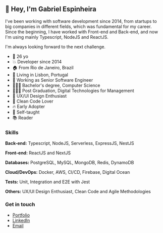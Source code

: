 

## 👋  Hey, I'm Gabriel Espinheira

I've been working with software development since 2014, from startups to big companies in different fields, which was fundamental for my career. Since the beginning, I have worked with Front-end and Back-end, and now I'm using mainly Typescript, NodeJS and ReactJS. 

I'm always looking forward to the next challenge.

  - 🎉 26 yo
  - 💥 Developer since 2014
  - 🏠 From Rio de Janeiro, Brazil
  - 📍 Living in Lisbon, Portugal
  - 🚀 Working as Senior Software Engineer
  - 👨🏻‍🎓 Bachelor's degree, Computer Science
  - 👨🏻‍💼 Post Graduation, Digital Technologies for Management
  - 💫 UX/UI Design Enthusiast
  - 💙 Clean Code Lover
  - 🔥 Early Adopter
  - 🔫 Self-taught
  - 📚 Reader

### Skills

**Back-end:** Typescript, NodeJS, Serverless, ExpressJS, NestJS

**Front-end:** ReactJS and NextJS

**Databases:** PostgreSQL, MySQL, MongoDB, Redis, DynamoDB

**Cloud/DevOps:** Docker, AWS, CI/CD, Firebase, Digital Ocean

**Tests:** Unit, Integration and E2E with Jest

**Others:** UX/UI Design Enthusiast, Clean Code and Agile Methodologies

### Get in touch

- [Portfolio](https://gabs.app)
- [LinkedIn](https://www.linkedin.com/in/ogabrielaraujo/)
- [Email](mailto:gabriiel66@gmail.com)
